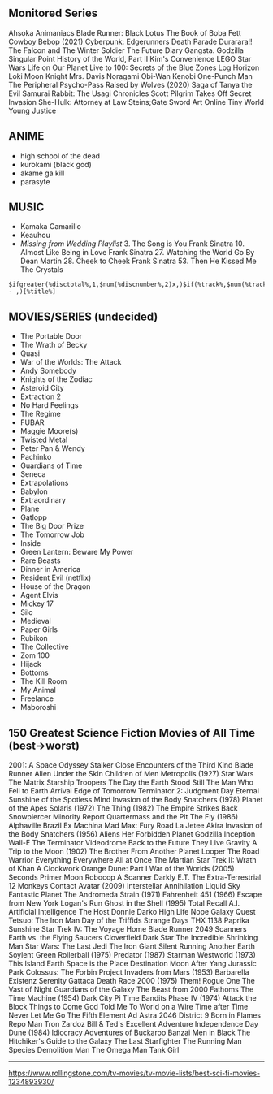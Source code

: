 ## Monitored Series
Ahsoka
Animaniacs
Blade Runner: Black Lotus
The Book of Boba Fett
Cowboy Bebop (2021)
Cyberpunk: Edgerunners
Death Parade
Durarara!!
The Falcon and The Winter Soldier
The Future Diary
Gangsta.
Godzilla Singular Point
History of the World, Part II
Kim's Convenience
LEGO Star Wars
Life on Our Planet
Live to 100: Secrets of the Blue Zones
Log Horizon
Loki
Moon Knight
Mrs. Davis
Noragami
Obi-Wan Kenobi
One-Punch Man
The Peripheral
Psycho-Pass
Raised by Wolves (2020)
Saga of Tanya the Evil
Samurai Rabbit: The Usagi Chronicles
Scott Pilgrim Takes Off
Secret Invasion
She-Hulk: Attorney at Law
Steins;Gate
Sword Art Online
Tiny World
Young Justice

## ANIME
- high school of the dead
- kurokami (black god)
- akame ga kill
- parasyte

## MUSIC
- Kamaka Camarillo
- Keauhou
- *Missing from Wedding Playlist*
	3. The Song is You	Frank Sinatra
	10. Almost Like Being in Love	Frank Sinatra
	27. Watching the World Go By	Dean Martin
	28. Cheek to Cheek	Frank Sinatra
	53. Then He Kissed Me	The Crystals

```
$ifgreater(%disctotal%,1,$num(%discnumber%,2)x,)$if(%track%,$num(%track%,2) - ,)[%title%]
```

## MOVIES/SERIES (undecided)
- The Portable Door
- The Wrath of Becky
- Quasi
- War of the Worlds: The Attack
- Andy Somebody
- Knights of the Zodiac
- Asteroid City
- Extraction 2
- No Hard Feelings
- The Regime
- FUBAR
- Maggie Moore(s)
- Twisted Metal
- Peter Pan & Wendy
- Pachinko
- Guardians of Time
- Seneca
- Extrapolations
- Babylon
- Extraordinary
- Plane
- Gatlopp
- The Big Door Prize
- The Tomorrow Job
- Inside
- Green Lantern: Beware My Power
- Rare Beasts
- Dinner in America
- Resident Evil (netflix)
- House of the Dragon
- Agent Elvis
- Mickey 17
- Silo
- Medieval
- Paper Girls
- Rubikon
- The Collective
- Zom 100
- Hijack
- Bottoms
- The Kill Room
- My Animal
- Freelance
- Maboroshi

## 150 Greatest Science Fiction Movies of All Time (best->worst)
2001: A Space Odyssey
Stalker
Close Encounters of the Third Kind
Blade Runner
Alien
Under the Skin
Children of Men
Metropolis (1927)
Star Wars
The Matrix
Starship Troopers
The Day the Earth Stood Still
The Man Who Fell to Earth
Arrival
Edge of Tomorrow
Terminator 2: Judgment Day
Eternal Sunshine of the Spotless Mind
Invasion of the Body Snatchers (1978)
Planet of the Apes
Solaris (1972)
The Thing (1982)
The Empire Strikes Back
Snowpiercer
Minority Report
Quartermass and the Pit
The Fly (1986)
Alphaville
Brazil
Ex Machina
Mad Max: Fury Road
La Jetee
Akira
Invasion of the Body Snatchers (1956)
Aliens
Her
Forbidden Planet
Godzilla
Inception
Wall-E
The Terminator
Videodrome
Back to the Future
They Live
Gravity
A Trip to the Moon (1902)
The Brother From Another Planet
Looper
The Road Warrior
Everything Everywhere All at Once
The Martian
Star Trek II: Wrath of Khan
A Clockwork Orange
Dune: Part I
War of the Worlds (2005)
Seconds
Primer
Moon
Robocop
A Scanner Darkly
E.T. The Extra-Terrestrial
12 Monkeys
Contact
Avatar (2009)
Interstellar
Annihilation
Liquid Sky
Fantastic Planet
The Andromeda Strain (1971)
Fahrenheit 451 (1966)
Escape from New York
Logan's Run
Ghost in the Shell (1995)
Total Recall
A.I. Artificial Intelligence
The Host
Donnie Darko
High Life
Nope
Galaxy Quest
Tetsuo: The Iron Man
Day of the Triffids
Strange Days
THX 1138
Paprika
Sunshine
Star Trek IV: The Voyage Home
Blade Runner 2049
Scanners
Earth vs. the Flying Saucers
Cloverfield
Dark Star
The Incredible Shrinking Man
Star Wars: The Last Jedi
The Iron Giant
Silent Running
Another Earth
Soylent Green
Rollerball (1975)
Predator (1987)
Starman
Westworld (1973)
This Island Earth
Space is the Place
Destination Moon
After Yang
Jurassic Park
Colossus: The Forbin Project
Invaders from Mars (1953)
Barbarella
Existenz
Serenity
Gattaca
Death Race 2000 (1975)
Them!
Rogue One
The Vast of Night
Guardians of the Galaxy
The Beast from 2000 Fathoms
The Time Machine (1954)
Dark City
Pi
Time Bandits
Phase IV (1974)
Attack the Block
Things to Come
God Told Me To
World on a Wire
Time after Time
Never Let Me Go
The Fifth Element
Ad Astra
2046
District 9
Born in Flames
Repo Man
Tron
Zardoz
Bill & Ted's Excellent Adventure
Independence Day
Dune (1984)
Idiocracy
Adventures of Buckaroo Banzai
Men in Black
The Hitchiker's Guide to the Galaxy
The Last Starfighter
The Running Man
Species
Demolition Man
The Omega Man
Tank Girl

---
https://www.rollingstone.com/tv-movies/tv-movie-lists/best-sci-fi-movies-1234893930/
